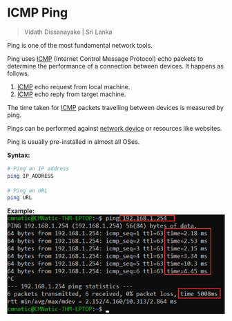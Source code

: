 # ICMP Ping

> Vidath Dissanayake | Sri Lanka

Ping is one of the most fundamental network tools.

Ping uses [ICMP](../../network/communication%20protocol/layer%203/ICMP.md) (Internet Control Message Protocol) echo packets to determine the performance of a connection between devices. It happens as follows.

1. [ICMP](../../network/communication%20protocol/layer%203/ICMP.md) echo request from local machine.
2. [ICMP](../../network/communication%20protocol/layer%203/ICMP.md) echo reply from target machine.

The time taken for [ICMP](../../network/communication%20protocol/layer%203/ICMP.md) packets travelling between devices is measured by ping.

Pings can be performed against [network device](../../network/devices/network%20device.md) or resources like websites.

Ping is usually pre-installed in almost all OSes.

**Syntax:**

```bash
# Ping an IP address
ping IP_ADDRESS

# Ping an URL
ping URL
```

**Example:**
![ping](assets/images/ping.png)
